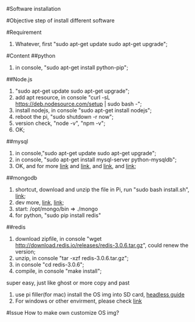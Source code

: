 #Software installation

#Objective
step of install different software

#Requirement
1. Whatever, first "sudo apt-get update sudo apt-get upgrade";

#Content
##python
1. in console, "sudo apt-get install python-pip";

##Node.js
1. "sudo apt-get update sudo apt-get upgrade";
2. add apt resource, in console "curl -sL https://deb.nodesource.com/setup | sudo bash -";
3. install nodejs, in console "sudo apt-get install nodejs";
4. reboot the pi, "sudo shutdown -r now";
5. version check, "node -v", "npm -v";
6. OK;

##mysql
1. in console,"sudo apt-get update sudo apt-get upgrade";
2. in console, "sudo apt-get install mysql-server python-mysqldb";
3. OK, and for more [link](http://raspberrywebserver.com/sql-databases/using-mysql-on-a-raspberry-pi.html) and [link](http://www.raspberry-projects.com/pi/software_utilities/mysql), and [link](http://elinux.org/RPi_MySQL), and [link](http://dev.mysql.com/doc/refman/5.5/en/sql-syntax.html);


##mongodb
1. shortcut, download and unzip the file in Pi, run "sudo bash install.sh", [link](https://github.com/svvitale/mongo4pi);
2. dev more, [link](https://nikolayarhangelov.wordpress.com/2015/01/25/raspberry-pi-running-nodejs-and-mongodb-on-pi/), [link](http://c-mobberley.com/wordpress/2013/10/14/raspberry-pi-mongodb-installation-the-working-guide/);
3. start: /opt/mongo/bin => ./mongo
4. for python, "sudo pip install redis"

##redis
1. download zipfile, in console "wget http://download.redis.io/releases/redis-3.0.6.tar.gz", could renew the version;
2. unzip, in console "tar -xzf redis-3.0.6.tar.gz";
3. in console "cd redis-3.0.6";
4. compile, in console "make install";

super easy, just like ghost or more copy and past
1. use pi filler(for mac) install the OS img into SD card, [headless guide](https://learn.adafruit.com/beaglebone-black-installing-operating-systems/mac-os-x)
2. For windows or other envirment, please check [link](http://www.tweaking4all.com/hardware/raspberry-pi/install-img-to-sd-card/)

#Issue
How to make own customize OS img?
